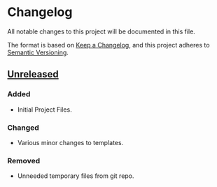 # Changelog
All notable changes to this project will be documented in this file.

The format is based on [Keep a Changelog][kac], and this project adheres to
[Semantic Versioning][semver].

## [Unreleased]
### Added
- Initial Project Files.

### Changed
- Various minor changes to templates.

### Removed
- Unneeded temporary files from git repo.

[Unreleased]: https://git.sr.ht/~yewscion/project-name/log
[kac]: https://keepachangelog.com/en/1.0.0/
[semver]: https://semver.org/spec/v2.0.0.html
<!-- Local Variables: -->
<!-- mode: markdown -->
<!-- coding: utf-8-unix -->
<!-- End: -->

